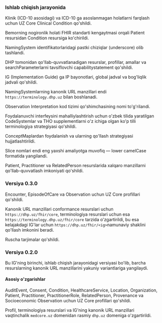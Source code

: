 ### Ishlab chiqish jarayonida

Klinik (ICD-10 asosidagi) va ICD-10 ga asoslanmagan holatlarni farqlash uchun UZ Core Clinical Condition qo'shildi.

Bemorning nogironlik holati FHIR standarti kengaytmasi orqali Patient resursidan Condition resursiga ko'chirildi.

NamingSystem identifikatorlaridagi pastki chiziqlar (underscore) olib tashlandi.

DHP tomonidan qo'llab-quvvatlanadigan resurslar, profillar, amallar va searchParameterlarni tavsiflovchi capabilitystatement qo'shildi.

IG (Implementation Guide) ga IP bayonotlari, global jadval va bog'liqlik jadvali qo'shildi.

NamingSystemlarning kanonik URL manzillari endi `https://terminology.dhp.uz` bilan boshlanadi.

Observation Interpretation kod tizimi qo'shimchasining nomi to'g'rilandi.

Foydalanuvchi interfeysini mahalliylashtirish uchun o'zbek tilida yaratilgan CodeSystemlar va THO supplementlarni o'z ichiga olgan ko'p tilli terminologiya strategiyasi qo'shildi.

ConceptMaplardan foydalanish va ularning qo'llash strategiyasi hujjatlashtirildi.

Slice nomlari endi eng yaxshi amaliyotga muvofiq — lower camelCase formatida yangilandi.

Patient, Practitioner va RelatedPerson resurslarida xalqaro manzillarni qo'llab-quvvatlash imkoniyati qo'shildi.

### Versiya 0.3.0

Encounter, EpisodeOfCare va Observation uchun UZ Core profillari qo'shildi.

Kanonik URL manzillari conformance resurslari uchun `https://dhp.uz/fhir/core`, terminologiya resurslari uchun esa `https://terminology.dhp.uz/fhir/core` tarzida o'zgartirildi, bu esa kelajakdagi IG'lar uchun `https://dhp.uz/fhir/<ig>`namunaviy shaklini qo'llash imkonini beradi.

Ruscha tarjimalar qo'shildi.

### Versiya 0.2.0

Bu IG'ning birinchi, ishlab chiqish jarayonidagi versiyasi bo'lib, barcha resurslarning kanonik URL manzillarini yakuniy variantlariga yangilaydi.

#### Asosiy o'zgarishlar
AuditEvent, Consent, Condition, HealthcareService, Location, Organization, Patient, Practitioner, PractitionerRole, RelatedPerson, Provenance va Socioeconomic Observation uchun UZ Core profillari qo'shildi.

Profil, terminologiya resurslari va IG'ning kanonik URL manzillari vaqtinchalik `medcore.uz` domenidan rasmiy `dhp.uz` domeniga o'zgartirildi.

